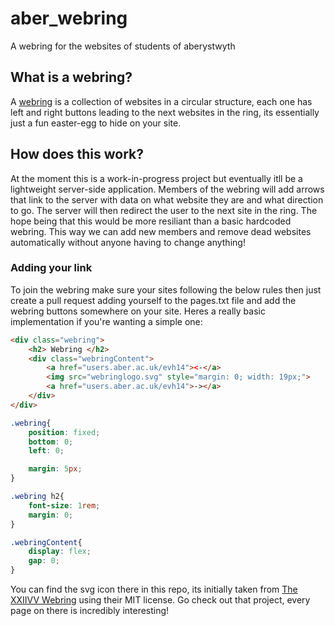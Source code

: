 # aber_webring
A webring for the websites of students of aberystwyth

## What is a webring?
A [webring](https://en.wikipedia.org/wiki/Webring) is a collection of websites in a circular structure, each one has left and right buttons leading to the next websites in the ring, its essentially just a fun easter-egg to hide on your site.

## How does this work?
At the moment this is a work-in-progress project but eventually itll be a lightweight server-side application. Members of the webring will add arrows that link to the server with data on what website they are and what direction to go. The server will then redirect the user to the next site in the ring. The hope being that this would be more resiliant than a basic hardcoded webring. This way we can add new members and remove dead websites automatically without anyone having to change anything!

### Adding your link
To join the webring make sure your sites following the below rules then just create a pull request adding yourself to the pages.txt file and add the webring buttons somewhere on your site. Heres a really basic implementation if you're wanting a simple one:
```html
<div class="webring">
    <h2> Webring </h2>
    <div class="webringContent">
        <a href="users.aber.ac.uk/evh14"><-</a>
        <img src="webringlogo.svg" style="margin: 0; width: 19px;">
        <a href="users.aber.ac.uk/evh14">-></a>
    </div>
</div>

```
```css
.webring{
    position: fixed;
    bottom: 0;
    left: 0;

    margin: 5px;
}

.webring h2{
    font-size: 1rem;
    margin: 0;
}

.webringContent{
    display: flex;
    gap: 0;
}
```

You can find the svg icon there in this repo, its initially taken from [The XXIIVV Webring](https://github.com/XXIIVV/webring) using their MIT license. Go check out that project, every page on there is incredibly interesting!

